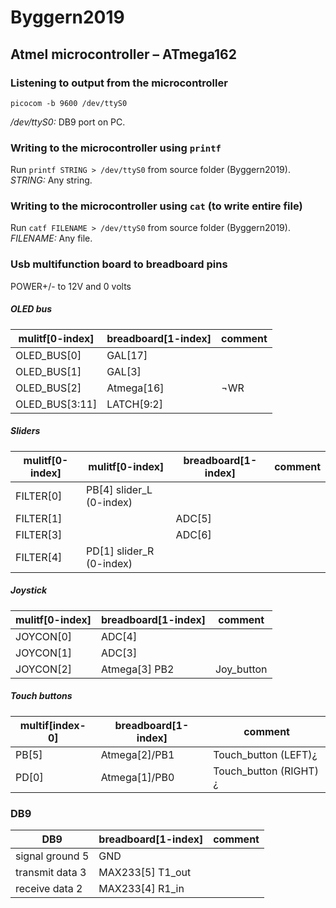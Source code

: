# Byggern2019

## Atmel microcontroller – ATmega162
### Listening to output from the microcontroller
`picocom -b 9600 /dev/ttyS0`

*/dev/ttyS0:* DB9 port on PC.

### Writing to the microcontroller using `printf`
Run `printf STRING > /dev/ttyS0` from source folder (Byggern2019).
*STRING:* Any string.

### Writing to the microcontroller using `cat` (to write entire file)
Run `catf FILENAME > /dev/ttyS0` from source folder (Byggern2019).
*FILENAME:* Any file.

### Usb multifunction board to breadboard pins
POWER+/- to 12V and 0 volts


##### OLED bus
mulitf[0-index]	|	breadboard[1-index] | comment
----------------|---------------------|--------
OLED_BUS[0] | GAL[17] |
OLED_BUS[1] | GAL[3] |
OLED_BUS[2] | Atmega[16] | ¬WR
OLED_BUS[3:11] | LATCH[9:2] |

##### Sliders
mulitf[0-index] | mulitf[0-index] | breadboard[1-index] | comment
----------------|-----------------|---------------------|--------
FILTER[0] | PB[4] slider_L (0-index)| | 
FILTER[1] | | ADC[5] | 
FILTER[3] | | ADC[6] | 
FILTER[4] | PD[1] slider_R (0-index)| | 

##### Joystick
mulitf[0-index] | breadboard[1-index] | comment
----------------|---------------------|--------
JOYCON[0] | ADC[4] | 
JOYCON[1] | ADC[3] | 
JOYCON[2] | Atmega[3] PB2| Joy_button


##### Touch buttons 
multif[index-0]| breadboard[1-index] | comment
---------------|---------------------|--------
PB[5] | Atmega[2]/PB1 | Touch_button (LEFT)¿
PD[0] | Atmega[1]/PB0 | Touch_button (RIGHT)¿

### DB9 
DB9|breadboard[1-index] | comment
---|--------------------|--------
signal ground 5 | GND
transmit data 3 | MAX233[5] T1_out
receive data 2 | MAX233[4] R1_in


